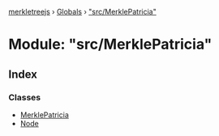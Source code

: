 [merkletreejs](../README.md) › [Globals](../globals.md) › ["src/MerklePatricia"](_src_merklepatricia_.md)

# Module: "src/MerklePatricia"

## Index

### Classes

* [MerklePatricia](../classes/_src_merklepatricia_.merklepatricia.md)
* [Node](../classes/_src_merklepatricia_.node.md)
